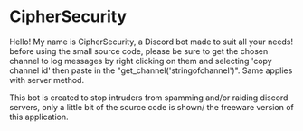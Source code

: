 # CipherSecurity
Hello! My name is CipherSecurity, a Discord bot made to suit all your needs!
before using the small source code, please be sure to get the chosen channel to log messages  by right clicking on them and selecting 'copy channel id' then 
paste in the "get_channel('stringofchannel')". Same applies with server method.

This bot is created to stop intruders from spamming and/or raiding discord servers, only a little bit of the source code is shown/ the freeware version of this application.
